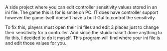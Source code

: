 A side project where you can edit controller sensitivity values stored in an ini file. 
The game this is for is smite on PC. IT does have controller support however the game itself doesn't have a built GuI to control the sensitivity. 

To fix this, players must open their ini files and edit 3 places just to change their sensitivity for a controller. And since the stuido hasn't done anything to fix this, I decided to do it myself. This program will find where your ini file is and edit those values for you. 